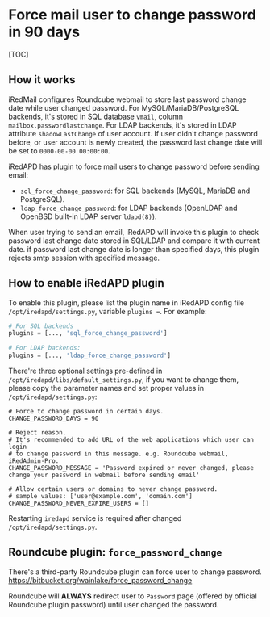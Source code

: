 # Force mail user to change password in 90 days

[TOC]

## How it works

iRedMail configures Roundcube webmail to store last password change date while
user changed password. For MySQL/MariaDB/PostgreSQL backends, it's stored in
SQL database `vmail`, column `mailbox.passwordlastchange`. For LDAP backends,
it's stored in LDAP attribute `shadowLastChange` of user account. If user
didn't change password before, or user account is newly created, the password
last change date will be set to `0000-00-00 00:00:00`.

iRedAPD has plugin to force mail users to change password before sending email:

* `sql_force_change_password`: for SQL backends (MySQL, MariaDB and
  PostgreSQL).
* `ldap_force_change_password`: for LDAP backends (OpenLDAP and OpenBSD
  built-in LDAP server `ldapd(8)`).

When user trying to send an email, iRedAPD will invoke this plugin to
check password last change date stored in SQL/LDAP and compare
it with current date. if password last change date is longer than specified
days, this plugin rejects smtp session with specified message.

## How to enable iRedAPD plugin

To enable this plugin, please list the plugin name in iRedAPD config file
`/opt/iredapd/settings.py`, variable `plugins =`. For example:

```python
# For SQL backends
plugins = [..., 'sql_force_change_password']

# For LDAP backends:
plugins = [..., 'ldap_force_change_password']
```

There're three optional settings pre-defined in `/opt/iredapd/libs/default_settings.py`,
if you want to change them, please copy the parameter names and set proper values
in `/opt/iredapd/settings.py`:

```
# Force to change password in certain days.
CHANGE_PASSWORD_DAYS = 90

# Reject reason.
# It's recommended to add URL of the web applications which user can login
# to change password in this message. e.g. Roundcube webmail, iRedAdmin-Pro.
CHANGE_PASSWORD_MESSAGE = 'Password expired or never changed, please change your password in webmail before sending email'

# Allow certain users or domains to never change password.
# sample values: ['user@example.com', 'domain.com']
CHANGE_PASSWORD_NEVER_EXPIRE_USERS = []
```

Restarting `iredapd` service is required after changed `/opt/iredapd/settings.py`.

## Roundcube plugin: `force_password_change`

There's a third-party Roundcube plugin can force user to change password.
<https://bitbucket.org/wainlake/force_password_change>

Roundcube will __ALWAYS__ redirect user to `Password` page (offered by official
Roundcube plugin password) until user changed the password.
